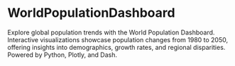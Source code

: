 # WorldPopulationDashboard
Explore global population trends with the World Population Dashboard. Interactive visualizations showcase population changes from 1980 to 2050, offering insights into demographics, growth rates, and regional disparities. Powered by Python, Plotly, and Dash.
